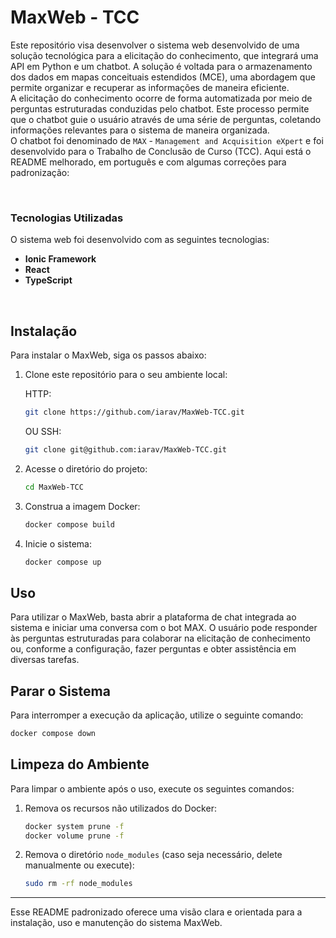 # MaxWeb - TCC
Este repositório visa desenvolver o sistema web desenvolvido de uma solução tecnológica para a elicitação do conhecimento, que integrará uma API em Python e um chatbot. A solução é voltada para o armazenamento dos dados em mapas conceituais estendidos (MCE), uma abordagem que permite organizar e recuperar as informações de maneira eficiente.<br>
A elicitação do conhecimento ocorre de forma automatizada por meio de perguntas estruturadas conduzidas pelo chatbot. Este processo permite que o chatbot guie o usuário através de uma série de perguntas, coletando informações relevantes para o sistema de maneira organizada. <br>
O chatbot foi denominado de `MAX` - `Management and Acquisition eXpert` e foi desenvolvido para o Trabalho de Conclusão de Curso (TCC).
Aqui está o README melhorado, em português e com algumas correções para padronização:

<br>

### Tecnologias Utilizadas

O sistema web foi desenvolvido com as seguintes tecnologias:
- **Ionic Framework**
- **React**
- **TypeScript**

<br>


## Instalação

Para instalar o MaxWeb, siga os passos abaixo:

1. Clone este repositório para o seu ambiente local:

    HTTP:
    ```bash
    git clone https://github.com/iarav/MaxWeb-TCC.git
    ```
    OU SSH:

    ```bash
    git clone git@github.com:iarav/MaxWeb-TCC.git
    ```

2. Acesse o diretório do projeto:
   ```bash
   cd MaxWeb-TCC
   ```
3. Construa a imagem Docker:
   ```bash
   docker compose build
   ```
4. Inicie o sistema:
   ```bash
   docker compose up
   ```

## Uso

Para utilizar o MaxWeb, basta abrir a plataforma de chat integrada ao sistema e iniciar uma conversa com o bot MAX. O usuário pode responder às perguntas estruturadas para colaborar na elicitação de conhecimento ou, conforme a configuração, fazer perguntas e obter assistência em diversas tarefas.

## Parar o Sistema

Para interromper a execução da aplicação, utilize o seguinte comando:
```bash
docker compose down
```

## Limpeza do Ambiente

Para limpar o ambiente após o uso, execute os seguintes comandos:

1. Remova os recursos não utilizados do Docker:
   ```bash
   docker system prune -f
   docker volume prune -f
   ```
2. Remova o diretório `node_modules` (caso seja necessário, delete manualmente ou execute):
   ```bash
   sudo rm -rf node_modules
   ```

---

Esse README padronizado oferece uma visão clara e orientada para a instalação, uso e manutenção do sistema MaxWeb.